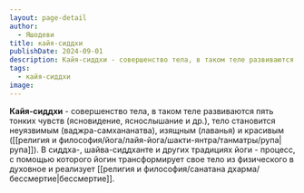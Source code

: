 ```yaml
---
layout: page-detail
author:
  - Яшодеви
title: кайя-сиддхи
publishDate: 2024-09-01
description: Кайя-сиддхи - совершенство тела, в таком теле развиваются пять тонких чувств (ясновидение, яснослышание и др.), тело становится неуязвимым (ваджра-самхананатва), изящным (лаванья) и красивым (рупа);
tags:
  - кайя-сиддхи
image:
---
```

**Кайя-сиддхи** - совершенство тела, в таком теле развиваются пять тонких чувств (ясновидение, яснослышание и др.), тело становится неуязвимым (ваджра-самхананатва), изящным (лаванья) и красивым ([[религия и философия/йога/лайя-йога/шакти-янтра/танматры/рупа|рупа]]). В сиддха-, шайва-сиддханте и других традициях йоги - процесс, с помощью которого йогин трансформирует свое тело из физического в духовное и реализует [[религия и философия/санатана дхарма/бессмертие|бессмертие]].

